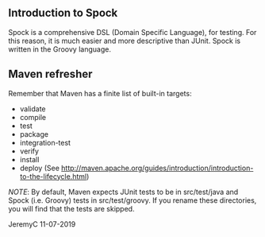 ## Introduction to Spock
Spock is a comprehensive DSL (Domain Specific Language), for testing.
For this reason, it is much easier and more descriptive than JUnit. 
Spock is written in the Groovy language.

## Maven refresher
Remember that Maven has a finite list of built-in targets:
- validate
- compile
- test
- package
- integration-test
- verify
- install
- deploy
(See http://maven.apache.org/guides/introduction/introduction-to-the-lifecycle.html)

*NOTE*: By default, Maven expects JUnit tests to be in src/test/java and Spock (i.e. Groovy) tests in src/test/groovy. If you rename these directories, you will find that the tests are skipped.


JeremyC 11-07-2019
